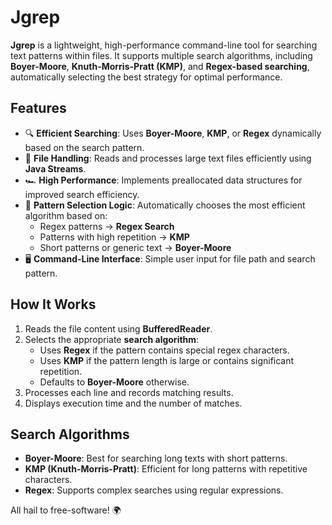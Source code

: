 # Jgrep

**Jgrep** is a lightweight, high-performance command-line tool for searching text patterns within files. It supports multiple search algorithms, including **Boyer-Moore**, **Knuth-Morris-Pratt (KMP)**, and **Regex-based searching**, automatically selecting the best strategy for optimal performance.

## Features

- 🔍 **Efficient Searching**: Uses **Boyer-Moore**, **KMP**, or **Regex** dynamically based on the search pattern.
- 📂 **File Handling**: Reads and processes large text files efficiently using **Java Streams**.
- 🏎️ **High Performance**: Implements preallocated data structures for improved search efficiency.
- 🎯 **Pattern Selection Logic**: Automatically chooses the most efficient algorithm based on:
    - Regex patterns → **Regex Search**
    - Patterns with high repetition → **KMP**
    - Short patterns or generic text → **Boyer-Moore**
- 🖥️ **Command-Line Interface**: Simple user input for file path and search pattern.


## How It Works

1. Reads the file content using **BufferedReader**.
2. Selects the appropriate **search algorithm**:
    - Uses **Regex** if the pattern contains special regex characters.
    - Uses **KMP** if the pattern length is large or contains significant repetition.
    - Defaults to **Boyer-Moore** otherwise.
3. Processes each line and records matching results.
4. Displays execution time and the number of matches.

## Search Algorithms

- **Boyer-Moore**: Best for searching long texts with short patterns.
- **KMP (Knuth-Morris-Pratt)**: Efficient for long patterns with repetitive characters.
- **Regex**: Supports complex searches using regular expressions.


All hail to free-software! 🌍